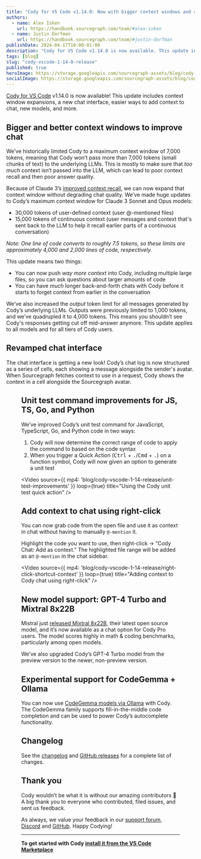 ```yaml
---
title: "Cody for VS Code v1.14.0: Now with bigger context windows and a refreshed chat UI"
authors:
  - name: Alex Isken
    url: https://handbook.sourcegraph.com/team/#alex-isken
  - name: Justin Dorfman
    url: https://handbook.sourcegraph.com/team/#justin-dorfman
publishDate: 2024-04-17T10:00-01:00
description: "Cody for VS Code v1.14.0 is now available. This update includes expanded input and output context windows, a new chat interface, improved unit tests, and more."
tags: [blog]
slug: "cody-vscode-1-14-0-release"
published: true
heroImage: https://storage.googleapis.com/sourcegraph-assets/blog/cody-vscode-1-14-release/cody-vscode-1.14.0-og-image.png
socialImage: https://storage.googleapis.com/sourcegraph-assets/blog/cody-vscode-1-14-release/cody-vscode-1.14.0-og-image.png
--- 
```


[Cody for VS Code](https://marketplace.visualstudio.com/items?itemName=sourcegraph.cody-ai) v1.14.0 is now available! This update includes context window expansions, a new chat interface, easier ways to add context to chat, new models, and more.

## Bigger and better context windows to improve chat

We’ve historically limited Cody to a maximum context window of 7,000 tokens, meaning that Cody won’t pass more than 7,000 tokens (small chunks of text) to the underlying LLMs. This is mostly to make sure that _too much_ context isn’t passed into the LLM, which can lead to poor context recall and then poor answer quality. 

Because of Claude 3’s [improved context recall](https://www.google.com/url?q=https://www.anthropic.com/news/claude-3-family%23:~:text%3DLong%2520context%2520and%2520near%252Dperfect%2520recall&sa=D&source=docs&ust=1713389874874139&usg=AOvVaw2xo3VN2mbBXrMP3p9cCkLc), we can now expand that context window without degrading chat quality. We’ve made huge updates to Cody’s maximum context window for Claude 3 Sonnet and Opus models:

* 30,000 tokens of user-defined context (user @-mentioned files)
* 15,000 tokens of continuous context (user messages and context that's sent back to the LLM to help it recall earlier parts of a continuous conversation)

_Note: One line of code converts to roughly 7.5 tokens, so these limits are approximately 4,000 and 2,000 lines of code, respectively._

This update means two things:

* You can now push _way more context_ into Cody, including multiple large files, so you can ask questions about larger amounts of code
* You can have _much_ longer back-and-forth chats with Cody before it starts to forget context from earlier in the conversation

We’ve also increased the _output_ token limit for all messages generated by Cody’s underlying LLMs. Outputs were previously limited to 1,000 tokens, and we’ve quadrupled it to 4,000 tokens. This means you shouldn’t see Cody's responses getting cut off mid-answer anymore. This update applies to all models and for all tiers of Cody users.

## Revamped chat interface

The chat interface is getting a new look! Cody’s chat log is now structured as a series of cells, each showing a message alongside the sender's avatar. When Sourcegraph fetches context to use in a request, Cody shows the context in a cell alongside the Sourcegraph avatar.

<Figure
  src="https://storage.googleapis.com/sourcegraph-assets/blog/cody-vscode-1-14-release/new-chat-ui.png"
  alt="Cody's new chat interface design"
/>

## Unit test command improvements for JS, TS, Go, and Python

We’ve improved Cody’s unit test command for JavaScript, TypeScript, Go, and Python code in two ways:

1. Cody will now determine the correct range of code to apply the command to based on the code syntax
2. When you trigger a Quick Action (<kbd>Ctrl</kbd> + <kbd>.</kbd>/<kbd>Cmd</kbd> + <kbd>.</kbd>) on a function symbol, Cody will now given an option to generate a unit test

<Video 
  source={{
    mp4: 'blog/cody-vscode-1-14-release/unit-test-improvements'
  }}
  loop={true}
  title="Using the Cody unit test quick action"
/>

## Add context to chat using right-click

You can now grab code from the open file and use it as context in chat without having to manually `@-mention` it.

Highlight the code you want to use, then right-click -> “Cody Chat: Add as context.” The highlighted file range will be added as an `@-mention` in the chat sidebar.

<Video 
  source={{
    mp4: 'blog/cody-vscode-1-14-release/right-click-shortcut-context'
  }}
  loop={true}
  title="Adding context to Cody chat using right-click"
/>

## New model support: GPT-4 Turbo and Mixtral 8x22B

Mistral just [released Mixtral 8x22B](https://mistral.ai/news/mixtral-8x22b/), their latest open source model, and it’s now available as a chat option for Cody Pro users. The model scores highly in math & coding benchmarks, particularly among open models.

We’ve also upgraded Cody’s GPT-4 Turbo model from the preview version to the newer, non-preview version.

## Experimental support for CodeGemma + Ollama

You can now use [CodeGemma models via Ollama](https://ollama.com/library/codegemma) with Cody. The CodeGemma family supports fill-in-the-middle code completion and can be used to power Cody’s autocomplete functionality.

## Changelog

See the [changelog](https://github.com/sourcegraph/cody/releases/tag/vscode-v1.14.0) and [GitHub releases](https://github.com/sourcegraph/cody/releases) for a complete list of changes.


## Thank you

Cody wouldn’t be what it is without our amazing contributors 💖 A big thank you to everyone who contributed, filed issues, and sent us feedback.

As always, we value your feedback in our [support forum](https://community.sourcegraph.com/), [Discord](https://discord.com/servers/sourcegraph-969688426372825169) and [GitHub](https://github.com/sourcegraph/cody/discussions). Happy Codying!


---

**To get started with Cody [install it from the VS Code Marketplace](https://marketplace.visualstudio.com/items?itemName=sourcegraph.cody-ai)**
